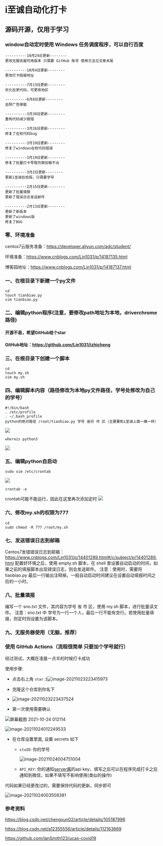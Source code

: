 # i至诚自动化打卡

## 源码开源，仅用于学习

### window自动定时使用 Windows 任务调度程序，可以自行百度
```
----------10月24日更新--------
更改无服务器可用版本 只需要 GitHub 账号 使用方法见文章末尾

----------10月4日更新--------
更改打卡链接地址

----------7月13日更新--------
优化在家代码，可更改地区

----------6月8日更新--------
去除广告弹窗

----------3月30日更新--------
重构代码减少报错

----------3月26日更新--------
修复了在校代码bug

----------3月19日更新--------
修复了windows在校代码错误

----------3月19日更新--------
修复了批量打卡导致页面加载不出

----------3月2日更新--------
更新i至诚在校版，只需要学号

----------2月15日更新--------
更新了批量填报
更新了错误日志发送邮件

----------2月13日更新--------
更新了新版本
更新了windows版
修复了BUG
```

### 零、环境准备

centos7云服务准备：https://developer.aliyun.com/adc/student/

环境准备：https://www.cnblogs.com/Lin1031/p/14187135.html

博客园地址：https://www.cnblogs.com/Lin1031/p/14187137.html


### 一、在根目录下新建一个py文件
```
cd
touch tianbiao.py
vim tianbiao.py
```
### 二、编辑python程序(注意，要修改path地址为本地，driverchrome路径)


#### 开源不易，希望GitHub给个star
#### GitHub地址：https://github.com/Lin1031/izhicheng


### 三、在根目录下创建一个脚本
```
cd 
touch my.sh
vim my.sh
```
### 四、编辑脚本内容（路径修改为本地py文件路径，学号处修改为自己的学号）
```
#!/bin/bash
. /etc/profile
. ~/.bash_profile
python的绝对路径 /root/tianbiao.py 学号 省份 市 区（主要要和i至诚上面一模一样）
```
![](https://img2020.cnblogs.com/blog/1535189/202101/1535189-20210126182455451-1926330943.png)
```
whereis python3
```
![](https://img2020.cnblogs.com/blog/1535189/202012/1535189-20201225110258857-1147785979.png)

### 五、编辑python自启动
```
sudo vim /etc/crontab
```
![](https://img2020.cnblogs.com/blog/1535189/202012/1535189-20201225024612136-319055669.png)
```
crontab -e
```
crontab可能不能运行，因此在这里再次添加定时
![](https://img2020.cnblogs.com/blog/1535189/202012/1535189-20201225110424469-118105501.png)


### 六、修改my.sh的权限为777
```
cd 
sudo chmod -R 777 /root/my.sh
```

### 七、发送错误日志到邮箱
Centos7发错错误日志到邮箱：https://www.cnblogs.com/Lin1031/p/14401289.html#/c/subject/p/14401289.html
配置好环境之后，使用 empty.sh 脚本，在 shell 里设置自动启动的时间，如果之前的填报脚本出现错误日志，则会发送邮件。
注意：使用时，需要将 tiaobiao.py 最后一行输出注释掉。一般自动启动时间建议在设置自动填报时间之后的一小时。

### 八、批量填报
编写一个 sno.txt 文件，其内容为学号 省 市 区，使用 my.sh 脚本，进行批量读文件。
注意：sno.txt 中 学号为一行一个人，最后一行不能有空行。若使用批量填报，则定时则设置为该脚本。

### 九、无服务器使用（无脑，推荐）

### 使用 GitHub Actions（流程很简单 只要加个学号就行）

经过测试，大概在凌晨一点半的时候打卡成功

使用步骤:

- 点击右上角 `star` :)![image-20211023223415973](https://img2020.cnblogs.com/blog/1535189/202110/1535189-20211024011444420-1054435861.png)

- 克隆这个仓库到你名下

- ![image-20211023223437524](https://img2020.cnblogs.com/blog/1535189/202110/1535189-20211024011444220-574369804.png)

- 第一次使用需要确认

![屏幕截图 2021-10-24 012114](https://img2020.cnblogs.com/blog/1535189/202110/1535189-20211024012336869-1205037702.png)

![image-20211024012249533](https://img2020.cnblogs.com/blog/1535189/202110/1535189-20211024012336425-986933813.png)

- 在仓库设置里面, 设置 secrets 如下

  - `stuID`: 你的学号

    ![image-20211024004751004](https://img2020.cnblogs.com/blog/1535189/202110/1535189-20211024011443749-1912034824.png)

  - `API_KEY`: 你的通知[server酱](http://sc.ftqq.com/3.version)的api key，填写之后可以在程序完成打卡之后通知到微信，如果不填写不影响使用(类似的操作)

代码如果已经更改过的，需要保持代码的更新，同步即可

![image-20211024003508381](https://img2020.cnblogs.com/blog/1535189/202110/1535189-20211024011443314-1404804501.png)

### 参考资料
https://blog.csdn.net/chengxun02/article/details/105187996

https://blog.csdn.net/a12355556/article/details/112163669

https://github.com/IanSmith123/ucas-covid19
